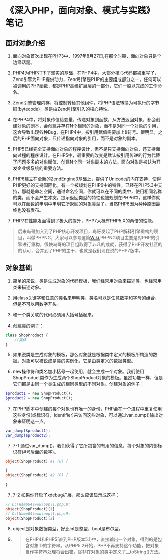 # 《深入PHP，面向对象、模式与实践》笔记

## 面对对象介绍

1. 面向对象首次出现在PHP3中，1997年8月27日,在那个时期，面向对象只是个边缘话题。

2. PHP4为PHP打下了坚实的基础，在PHP4中，大部分核心代码都被重写了，Zend引擎为PHP提供动力，Zend引擎是PHP的主要组成部分之一，任何可以被调用的PHP函数，都是PHP高级扩展层的一部分，它们一般以完成的工作命名。

3. Zend引擎管理内存，将控制转给其他组件，将PHP语法转换为可执行的字节码(bytecode)，类是由Zend引擎引入的核心特性。

4. 在PHP4中，将对象传值给变量，传递对象到函数，从方法返回对象，都会创建对象的副本，会创建并存在N个相同的对象，而不是对同一个对象的引用，这会导致出现各种Bug，在PHP4中，按引用赋值需要加上&符号。很明显，之后的PHP面向对象，只传递指向对象的引用，而不是对象的副本。

5. PHP5已经完全支持面向对象的程序设计，但不是只支持面向对象，还支持面向过程的程序设计。在PHP5中，最重要的改变是默认按引用传递的行为代替了问题多多的对象赋值、创建N个同一对象副本的方法。面向对象是被认为开发企业级系统的重要方法。

6. PHP6建立在全新的ZendEngine3基础上，提供了Unicode的内在支持，使得PHP更好的支持国际化，有一个被规划在PHP6中的特性，已经在PHP5.3中支持，那就是命名空间，通过命名空间，你就可以在不同的类中，使用相同名称的类，而不会产生冲突。提示返回类型的特性也被规划在PHP6中，这样你就可以在函数的申明中申明它所返回的对象类型了。当然PHP6因为种种原因最终也没有发布。

7. PHP7在性能发面得到了极大的提升，PHP7大概有PHP5.X的两倍的性能。
>后来鸟哥加入到了PHP核心开发项目，鸟哥发起了PHP解释引擎重构的项目，叫做PHPNG，大家可以参考这篇[Wiki](https://wiki.php.net/phpng),PHPNG项目主要是对PHP的引擎进行重构，很快鸟哥的项目组取得了非凡的成就，获得了PHP开发社区的的认可，合并到了PHP的主干，也就是我们现在说的PHP7版本。

## 对象基础

1. 简单的来说，类是生成对象的代码模板，我们经常用对象来描述类，也经常用类来描述对象。

2. 用class关键字和任意的类名来申明类，类名可以是任意数字和字母的组合，但是不可以用数字开头。

3. 和一个类关联的代码必须用大括号括起来。

4. 创建类的例子：
```php
class ShopProduct {
	//类体
}
```

5. 如果说类是生成对象的模板，那么对象就是根据类中定义的模板所构造的数据。对象可以被说成是类的实例化，它是由类定义的数据类型。

6. new操作符和类名加小括号一起使用，就会生成一个对象。我们使用ShopProduct类作为生成两个ShopProduct对象的模板。虽然功能一样，但是它们都是由同一个类生成的相同类型的不同对象。创建对象的例子：
```php
$product1 = new ShopProduct();
$product2 = new ShopProduct();
```

7. 在PHP脚本中创建的每个对象也有唯一的身份，PHP会在一个进程中重复使用这些身份(或标识符，identifier)来访问这些对象，可以通过var_dump()输出对象来证明这一点。
```php
var_dump($product1);
var_dump($product2);
```
 7. 7-1 通过var_dump()，我们获得了它所包含的有用的信息，每个对象的内部标识符(#号后面的数字)。
```php
object(ShopProduct) #1 (0) {

}
object(ShopProduct) #2 (0) {
	
}
```
 7. 7-2 如果你开启了xdebug扩展，那么应该显示成这样：
```php
// D:\Wamp64\www\oop\1.php:8:
object(ShopProduct)[1]
// D:\Wamp64\www\oop\1.php:9:
object(ShopProduct)[2]
```

8. object是对象数据类型，好比int是整型，bool是布尔型。

9. >在PHP4和PHP5(直到PHP版本5.1)中，直接输出一个对象，得到的是包含对象ID的字符串。从PHP5.2开始，PHP不再支持这个功能，把对象当作字符串处理将会出错，除非在对象的类中定义了__toString()方法。